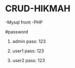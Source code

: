 # CRUD-HIKMAH
-Mysql front
-PHP

#password

1. admin
pass: 123

2. user1
pass: 123

3. user2
pass: 123
